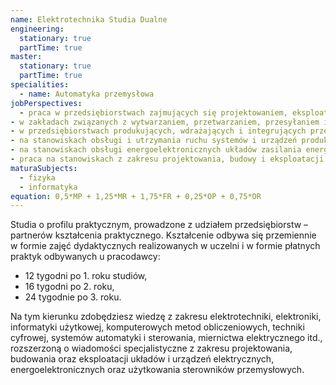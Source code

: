 ```yaml
---
name: Elektrotechnika Studia Dualne
engineering:
  stationary: true
  partTime: true
master:
  stationary: true
  partTime: true
specialities:
  - name: Automatyka przemysłowa
jobPerspectives:
  - praca w przedsiębiorstwach zajmujących się projektowaniem, eksploatacją, diagnostyką oraz problematyką bezpieczeństwa i niezawodności urządzeń i systemów elektrycznych
- w zakładach związanych z wytwarzaniem, przetwarzaniem, przesyłaniem i dystrybucją energii
- w przedsiębiorstwach produkujących, wdrażających i integrujących przemysłowe systemy sterowania oraz systemy pomiarowo-kontrolne
- na stanowiskach obsługi i utrzymania ruchu systemów i urządzeń produkcyjnych
- na stanowiskach obsługi energoelektronicznych układów zasilania energią elektryczną
- praca na stanowiskach z zakresu projektowania, budowy i eksploatacji sieci, instalacji i urządzeń elektrycznych i elektroenergetycznych
maturaSubjects:
  - fizyka
  - informatyka
equation: 0,5*MP + 1,25*MR + 1,75*FR + 0,25*OP + 0,75*OR
---
```


Studia o profilu praktycznym, prowadzone z udziałem przedsiębiorstw – partnerów kształcenia praktycznego. Kształcenie odbywa się przemiennie w formie zajęć dydaktycznych realizowanych w uczelni i w formie płatnych praktyk odbywanych u pracodawcy:
- 12 tygodni po 1. roku studiów,
- 16 tygodni po 2. roku,
- 24 tygodnie po 3. roku.

Na tym kierunku zdobędziesz wiedzę z zakresu elektrotechniki, elektroniki, informatyki użytkowej, komputerowych metod obliczeniowych, techniki cyfrowej, systemów automatyki i sterowania, miernictwa elektrycznego itd., rozszerzoną o wiadomości specjalistyczne z zakresu projektowania, budowania oraz eksploatacji układów i urządzeń elektrycznych,
energoelektronicznych oraz użytkowania sterowników przemysłowych.